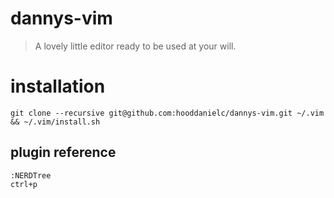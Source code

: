 # dannys-vim

> A lovely little editor ready to
> be used at your will.

# installation

```
git clone --recursive git@github.com:hooddanielc/dannys-vim.git ~/.vim && ~/.vim/install.sh
```

## plugin reference

```
:NERDTree
ctrl+p
```

